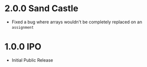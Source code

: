 # 2.0.0 Sand Castle

- Fixed a bug where arrays wouldn't be completely replaced on an `assignment`

# 1.0.0 IPO

- Initial Public Release
